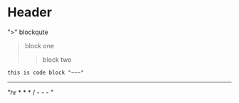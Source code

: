 # Header
">" blockqute
> block one
>> block two
~~~ 
this is code block "~~~"
~~~

***
"hr * * * / - - - "
